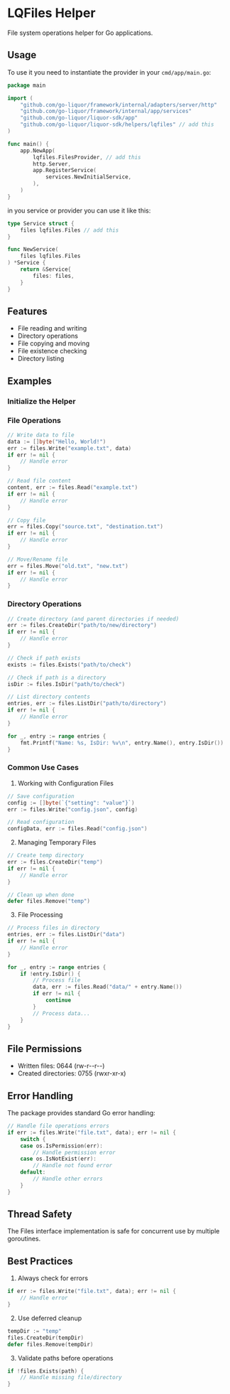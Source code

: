 # LQFiles Helper

File system operations helper for Go applications.


## Usage

To use it you need to instantiate the provider in your `cmd/app/main.go`:

```go
package main

import (
	"github.com/go-liquor/framework/internal/adapters/server/http"
	"github.com/go-liquor/framework/internal/app/services"
	"github.com/go-liquor/liquor-sdk/app"
    "github.com/go-liquor/liquor-sdk/helpers/lqfiles" // add this
)

func main() {
	app.NewApp(
        lqfiles.FilesProvider, // add this
		http.Server,
		app.RegisterService(
			services.NewInitialService,
		),
	)
}
```

in you service or provider you can use it like this:

```go
type Service struct {
    files lqfiles.Files // add this
}

func NewService(
    files lqfiles.Files
) *Service {
    return &Service{
        files: files,
    }
}
```

## Features

- File reading and writing
- Directory operations
- File copying and moving
- File existence checking
- Directory listing

## Examples

### Initialize the Helper


### File Operations

```go
// Write data to file
data := []byte("Hello, World!")
err := files.Write("example.txt", data)
if err != nil {
    // Handle error
}

// Read file content
content, err := files.Read("example.txt")
if err != nil {
    // Handle error
}

// Copy file
err = files.Copy("source.txt", "destination.txt")
if err != nil {
    // Handle error
}

// Move/Rename file
err = files.Move("old.txt", "new.txt")
if err != nil {
    // Handle error
}
```

### Directory Operations

```go
// Create directory (and parent directories if needed)
err := files.CreateDir("path/to/new/directory")
if err != nil {
    // Handle error
}

// Check if path exists
exists := files.Exists("path/to/check")

// Check if path is a directory
isDir := files.IsDir("path/to/check")

// List directory contents
entries, err := files.ListDir("path/to/directory")
if err != nil {
    // Handle error
}

for _, entry := range entries {
    fmt.Printf("Name: %s, IsDir: %v\n", entry.Name(), entry.IsDir())
}
```

### Common Use Cases

1. Working with Configuration Files
```go
// Save configuration
config := []byte(`{"setting": "value"}`)
err := files.Write("config.json", config)

// Read configuration
configData, err := files.Read("config.json")
```

2. Managing Temporary Files
```go
// Create temp directory
err := files.CreateDir("temp")
if err != nil {
    // Handle error
}

// Clean up when done
defer files.Remove("temp")
```

3. File Processing
```go
// Process files in directory
entries, err := files.ListDir("data")
if err != nil {
    // Handle error
}

for _, entry := range entries {
    if !entry.IsDir() {
        // Process file
        data, err := files.Read("data/" + entry.Name())
        if err != nil {
            continue
        }
        // Process data...
    }
}
```

## File Permissions

- Written files: 0644 (rw-r--r--)
- Created directories: 0755 (rwxr-xr-x)

## Error Handling

The package provides standard Go error handling:

```go
// Handle file operations errors
if err := files.Write("file.txt", data); err != nil {
    switch {
    case os.IsPermission(err):
        // Handle permission error
    case os.IsNotExist(err):
        // Handle not found error
    default:
        // Handle other errors
    }
}
```

## Thread Safety

The Files interface implementation is safe for concurrent use by multiple goroutines.

## Best Practices

1. Always check for errors
```go
if err := files.Write("file.txt", data); err != nil {
    // Handle error
}
```

2. Use deferred cleanup
```go
tempDir := "temp"
files.CreateDir(tempDir)
defer files.Remove(tempDir)
```

3. Validate paths before operations
```go
if !files.Exists(path) {
    // Handle missing file/directory
}
```
